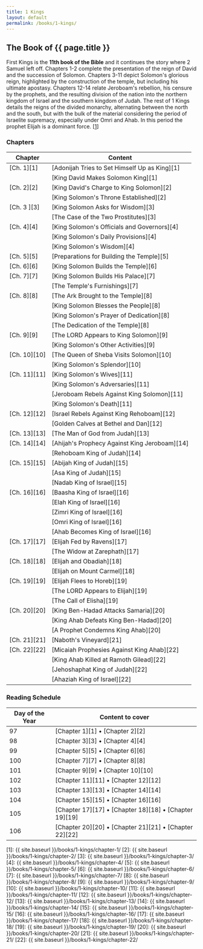 ```yaml
---
title: 1 Kings
layout: default
permalink: /books/1-kings/
---
```


## The Book of {{ page.title }}

First Kings is the **11th book of the Bible** and it continues the story where 2
Samuel left off. Chapters 1-2 complete the presentation of the reign of David
and the succession of Solomon. Chapters 3-11 depict Solomon's glorious reign,
highlighted by the construction of the temple, but including his ultimate
apostasy. Chapters 12-14 relate Jeroboam's rebellion, his censure by the
prophets, and the resulting division of the nation into the northern kingdom of
Israel and the southern kingdom of Judah. The rest of 1 Kings details the reigns
of the divided monarchy, alternating between the north and the south, but with
the bulk of the material considering the period of Israelite supremacy,
especially under Omri and Ahab. In this period the prophet Elijah is a dominant
force. [[1][link-1]]

### Chapters

| Chapter      | Content                              |
| ------------ | ------------------------------------ |
| [Ch. 1][1]   | [Adonijah Tries to Set Himself Up as King][1] |
|              | [King David Makes Solomon King][1] |
| [Ch. 2][2]   | [King David's Charge to King Solomon][2] |
|              | [King Solomon's Throne Established][2] |
| [Ch. 3 ][3]  | [King Solomon Asks for Wisdom][3] |
|              | [The Case of the Two Prostitutes][3] |
| [Ch. 4][4]   | [King Solomon's Officials and Governors][4] |
|              | [King Solomon's Daily Provisions][4] |
|              | [King Solomon's Wisdom][4] |
| [Ch. 5][5]   | [Preparations for Building the Temple][5] |
| [Ch. 6][6]   | [King Solomon Builds the Temple][6] |
| [Ch. 7][7]   | [King Solomon Builds His Palace][7] |
|              | [The Temple's Furnishings][7] |
| [Ch. 8][8]   | [The Ark Brought to the Temple][8] |
|              | [King Solomon Blesses the People][8] |
|              | [King Solomon's Prayer of Dedication][8] |
|              | [The Dedication of the Temple][8] |
| [Ch. 9][9]   | [The LORD Appears to King Solomon][9] |
|              | [King Solomon's Other Activities][9] |
| [Ch. 10][10] | [The Queen of Sheba Visits Solomon][10] |
|              | [King Solomon's Splendor][10] |
| [Ch. 11][11] | [King Solomon's Wives][11] |
|              | [King Solomon's Adversaries][11] |
|              | [Jeroboam Rebels Against King Solomon][11] |
|              | [King Solomon's Death][11] |
| [Ch. 12][12] | [Israel Rebels Against King Rehoboam][12] |
|              | [Golden Calves at Bethel and Dan][12] |
| [Ch. 13][13] | [The Man of God from Judah][13] |
| [Ch. 14][14] | [Ahijah's Prophecy Against King Jeroboam][14] |
|              | [Rehoboam King of Judah][14] |
| [Ch. 15][15] | [Abijah King of Judah][15] |
|              | [Asa King of Judah][15] |
|              | [Nadab King of Israel][15] |
| [Ch. 16][16] | [Baasha King of Israel][16] |
|              | [Elah King of Israel][16] |
|              | [Zimri King of Israel][16] |
|              | [Omri King of Israel][16] |
|              | [Ahab Becomes King of Israel][16] |
| [Ch. 17][17] | [Elijah Fed by Ravens][17] |
|              | [The Widow at Zarephath][17] |
| [Ch. 18][18] | [Elijah and Obadiah][18] |
|              | [Elijah on Mount Carmel][18] |
| [Ch. 19][19] | [Elijah Flees to Horeb][19] |
|              | [The LORD Appears to Elijah][19] |
|              | [The Call of Elisha][19] |
| [Ch. 20][20] | [King Ben-Hadad Attacks Samaria][20] |
|              | [King Ahab Defeats King Ben-Hadad][20] |
|              | [A Prophet Condemns King Ahab][20] |
| [Ch. 21][21] | [Naboth's Vineyard][21] |
| [Ch. 22][22] | [Micaiah Prophesies Against King Ahab][22] |
|              | [King Ahab Killed at Ramoth Gilead][22] |
|              | [Jehoshaphat King of Judah][22] |
|              | [Ahaziah King of Israel][22] |



### Reading Schedule

| Day of the Year | Content to cover                     |
| --------------- | ------------------------------------ |
| 97              | [Chapter 1][1] • [Chapter 2][2] |
| 98              | [Chapter 3][3] • [Chapter 4][4] |
| 99              | [Chapter 5][5] • [Chapter 6][6] |
| 100             | [Chapter 7][7] • [Chapter 8][8] |
| 101             | [Chapter 9][9] • [Chapter 10][10] |
| 102             | [Chapter 11][11] • [Chapter 12][12] |
| 103             | [Chapter 13][13] • [Chapter 14][14] |
| 104             | [Chapter 15][15] • [Chapter 16][16] |
| 105             | [Chapter 17][17] • [Chapter 18][18] • [Chapter 19][19] |
| 106             | [Chapter 20][20] • [Chapter 21][21] • [Chapter 22][22] |

[link-1]: http://www.enterthebible.org/oldtestament.aspx?rid=31

[1]: {{ site.baseurl }}/books/1-kings/chapter-1/
[2]: {{ site.baseurl }}/books/1-kings/chapter-2/
[3]: {{ site.baseurl }}/books/1-kings/chapter-3/
[4]: {{ site.baseurl }}/books/1-kings/chapter-4/
[5]: {{ site.baseurl }}/books/1-kings/chapter-5/
[6]: {{ site.baseurl }}/books/1-kings/chapter-6/
[7]: {{ site.baseurl }}/books/1-kings/chapter-7/
[8]: {{ site.baseurl }}/books/1-kings/chapter-8/
[9]: {{ site.baseurl }}/books/1-kings/chapter-9/
[10]: {{ site.baseurl }}/books/1-kings/chapter-10/
[11]: {{ site.baseurl }}/books/1-kings/chapter-11/
[12]: {{ site.baseurl }}/books/1-kings/chapter-12/
[13]: {{ site.baseurl }}/books/1-kings/chapter-13/
[14]: {{ site.baseurl }}/books/1-kings/chapter-14/
[15]: {{ site.baseurl }}/books/1-kings/chapter-15/
[16]: {{ site.baseurl }}/books/1-kings/chapter-16/
[17]: {{ site.baseurl }}/books/1-kings/chapter-17/
[18]: {{ site.baseurl }}/books/1-kings/chapter-18/
[19]: {{ site.baseurl }}/books/1-kings/chapter-19/
[20]: {{ site.baseurl }}/books/1-kings/chapter-20/
[21]: {{ site.baseurl }}/books/1-kings/chapter-21/
[22]: {{ site.baseurl }}/books/1-kings/chapter-22/
